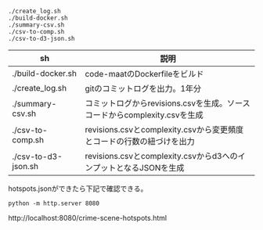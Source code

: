 ```
./create_log.sh
./build-docker.sh
./summary-csv.sh
./csv-to-comp.sh
./csv-to-d3-json.sh
```

sh|説明
--|--
./build-docker.sh|code-maatのDockerfileをビルド
./create_log.sh|gitのコミットログを出力。1年分
./summary-csv.sh|コミットログからrevisions.csvを生成。ソースコードからcomplexity.csvを生成
./csv-to-comp.sh|revisions.csvとcomplexity.csvから変更頻度とコードの行数の紐づけを出力
./csv-to-d3-json.sh|revisions.csvとcomplexity.csvからd3へのインプットとなるJSONを生成

hotspots.jsonができたら下記で確認できる。

```
python -m http.server 8080
```

http://localhost:8080/crime-scene-hotspots.html
